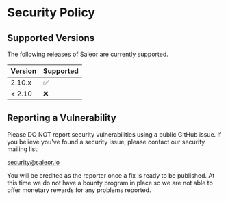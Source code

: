 # Security Policy

## Supported Versions

The following releases of Saleor are currently supported.

| Version | Supported          |
| ------- | ------------------ |
| 2.10.x  | :white_check_mark: |
| < 2.10  | :x:                |

## Reporting a Vulnerability

Please DO NOT report security vulnerabilities using a public GitHub issue. If you believe you've found a security issue, please contact our security mailing list:

security@saleor.io

You will be credited as the reporter once a fix is ready to be published. At this time we do not have a bounty program in place so we are not able to offer monetary rewards for any problems reported.
